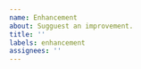```yaml
---
name: Enhancement
about: Sugguest an improvement.
title: ''
labels: enhancement
assignees: ''
---
```

